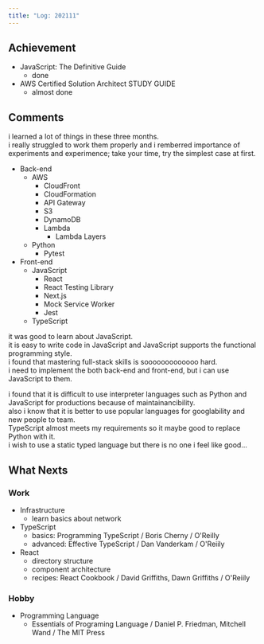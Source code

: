 ```yaml
---
title: "Log: 202111"
---
```


## Achievement

- JavaScript: The Definitive Guide
  - done
- AWS Certified Solution Architect STUDY GUIDE
  - almost done


## Comments

i learned a lot of things in these three months.    
i really struggled to work them properly and i remberred importance of experiments and experimence; take your time, try the simplest case at first.  

- Back-end
  - AWS
    - CloudFront
    - CloudFormation
    - API Gateway
    - S3
    - DynamoDB
    - Lambda
      - Lambda Layers
  - Python
    - Pytest
- Front-end
  - JavaScript
    - React
    - React Testing Library
    - Next.js
    - Mock Service Worker
    - Jest
  - TypeScript

it was good to learn about JavaScript.  
it is easy to write code in JavaScript and JavaScript supports the functional programming style.  
i found that mastering full-stack skills is sooooooooooooo hard.  
i need to implement the both back-end and front-end, but i can use JavaScript to them.  

i found that it is difficult to use interpreter languages such as Python and JavaScript for productions because of maintainancibility.  
also i know that it is better to use popular languages for googlability and new people to team.   
TypeScript almost meets my requirements so it maybe good to replace Python with it.  
i wish to use a static typed language but there is no one i feel like good...



## What Nexts

### Work

- Infrastructure
  - learn basics about network
- TypeScript
  - basics: Programming TypeScript / Boris Cherny / O'Reilly
  - advanced: Effective TypeScript / Dan Vanderkam / O'Reiily
- React
  - directory structure
  - component architecture
  - recipes: React Cookbook / David Griffiths, Dawn Griffiths / O'Reiily

### Hobby

- Programming Language
  - Essentials of Programing Language / Daniel P. Friedman, Mitchell Wand / The MIT Press
